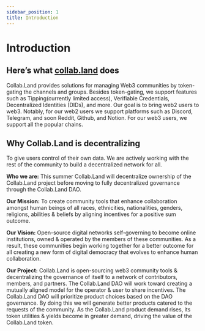 ```yaml
---
sidebar_position: 1
title: Introduction
---
```


# Introduction

## Here’s what [collab.land](http://collab.land) does

Collab.Land provides solutions for managing Web3 communities by token-gating the channels and groups. Besides token-gating, we support features such as Tipping(currently limited access), Verifiable Credentials, Decentralized Identities (DIDs), and more. Our goal is to bring web2 users to web3. Notably, for our web2 users we support platforms such as Discord, Telegram, and soon Reddit, Github, and Notion. For our web3 users, we support all the popular chains.

## Why Collab.Land is decentralizing

To give users control of their own data. We are actively working with the rest of the community to build a decentralized network for all.

<!-- ## Build with us

**Come Join us at Collab.Land**

Partner Contributor Program -->

**Who we are:**
This summer Collab.Land will decentralize ownership of the Collab.Land project before moving to fully decentralized governance through the Collab.Land DAO.

**Our Mission:**
To create community tools that enhance collaboration amongst human beings of all races, ethnicities, nationalities, genders, religions, abilities & beliefs by aligning incentives for a positive sum outcome.

**Our Vision:**
Open-source digital networks self-governing to become online institutions, owned & operated by the members of these communities. As a result, these communities begin working together for a better outcome for all creating a new form of digital democracy that evolves to enhance human collaboration.

**Our Project:**
Collab.Land is open-sourcing web3 community tools & decentralizing the governance of itself to a network of contributors, members, and partners. The Collab.Land DAO will work toward creating a mutually aligned model for the operator & user to share incentives. The Collab.Land DAO will prioritize product choices based on the DAO governance. By doing this we will generate better products catered to the requests of the community. As the Collab.Land product demand rises, its token utilities & yields become in greater demand, driving the value of the Collab.Land token.

<!-- **Our Invitation:**
Collab.Land is extending an offer to you to join us in building the network we all want. We are bringing together web3 partners working on a wide variety of projects to build with each other & on top of each other's tools to shape the next generation of what a network could be.  We would like your help in creating the largest open collaborative project in the world.

By holding a Collab.Land Patron NFT you are now able to access the Collab.Land tool kit to make proposals & start building with us. In the following instructions we will outline what is needed to get started. -->

<!-- ## Contributor Persona
## Consumer Persona -->
